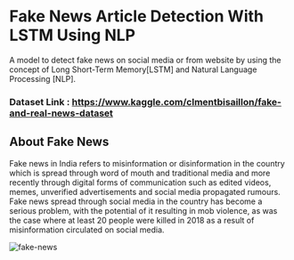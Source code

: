 # Fake News Article Detection With LSTM Using NLP 
A model to detect fake news on social media or from website by using the concept of Long Short-Term Memory[LSTM] and Natural Language Processing [NLP].

### Dataset Link : https://www.kaggle.com/clmentbisaillon/fake-and-real-news-dataset

## About Fake News
Fake news in India refers to misinformation or disinformation in the country which is spread through word of mouth and traditional media and more recently through digital forms of communication such as edited videos, memes, unverified advertisements and social media propagated rumours. Fake news spread through social media in the country has become a serious problem, with the potential of it resulting in mob violence, as was the case where at least 20 people were killed in 2018 as a result of misinformation circulated on social media.

![fake-news](https://user-images.githubusercontent.com/86180971/131057858-5abd9f5b-f52a-4050-893a-43376f6c3757.jpg)

